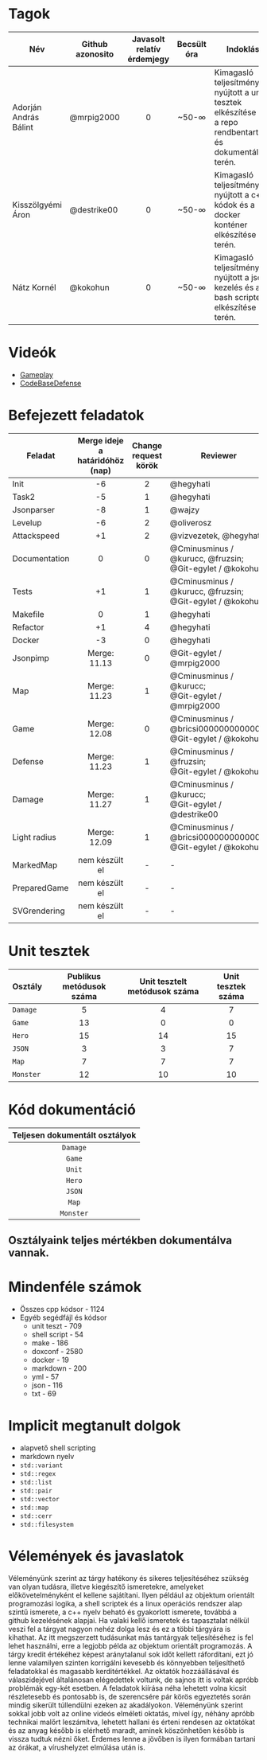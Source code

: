 # Tagok

| Név | Github azonosito  | Javasolt relatív érdemjegy | Becsült óra | Indoklás  | 
| ------ | ---- | :---: | :---: | --------- |
| Adorján András Bálint | @mrpig2000 | 0 | ~50-∞ | Kimagasló teljesítményt nyújtott a unit tesztek elkészítése és a repo rendbentartása és dokumentálása terén. |
| Kisszölgyémi Áron | @destrike00 | 0 | ~50-∞ | Kimagasló teljesítményt nyújtott a c++ kódok és a docker konténer elkészítése terén. |
| Nátz Kornél | @kokohun | 0 | ~50-∞ | Kimagasló teljesítményt nyújtott a json kezelés és a bash scriptek elkészítése terén. |


# Videók

 - [Gameplay](/videos/gameplay.mp4)
 - [CodeBaseDefense](/videos/codebasedefense.mp4)

# Befejezett feladatok

| Feladat | Merge ideje a határidóhöz (nap) | Change request körök | Reviewer | 
| ------- | :---: | :---: | -------- |
| Init | -6 | 2 | @hegyhati | 
| Task2 | -5 | 1 | @hegyhati |
| Jsonparser | -8 | 1 | @wajzy |
| Levelup | -6 | 2 | @oliverosz |
| Attackspeed | +1 | 2 | @vizvezetek, @hegyhati |
| Documentation | 0 | 0 | @Cminusminus / @kurucc, @fruzsin;<br />@Git-egylet / @kokohun |
| Tests | +1 | 1 | @Cminusminus / @kurucc, @fruzsin;<br />@Git-egylet / @kokohun |
| Makefile | 0 | 1 | @hegyhati |
| Refactor | +1 | 4 | @hegyhati |
| Docker | -3 | 0 | @hegyhati |
| Jsonpimp | Merge: 11.13 | 0 | @Git-egylet / @mrpig2000 |
| Map | Merge: 11.23 | 1 | @Cminusminus / @kurucc;<br />@Git-egylet / @mrpig2000 |
| Game | Merge: 12.08 | 0 | @Cminusminus / @bricsi0000000000000;<br />@Git-egylet / @kokohun |
| Defense | Merge: 11.23 | 1 | @Cminusminus / @fruzsin;<br />@Git-egylet / @kokohun |
| Damage | Merge: 11.27 | 1 | @Cminusminus / @kurucc;<br />@Git-egylet / @destrike00   |
| Light radius | Merge: 12.09 | 1 | @Cminusminus / @bricsi0000000000000;<br />@Git-egylet / @kokohun |
| MarkedMap | nem készült el | - | - |
| PreparedGame | nem készült el | - | - |
| SVGrendering | nem készült el | - | - |

# Unit tesztek

| Osztály | Publikus metódusok száma | Unit tesztelt metódusok száma | Unit tesztek száma |
| --- | :---: | :---: | :---: |
| `Damage` | 5 | 4 | 7 |
| `Game` | 13 | 0 | 0 | 
| `Hero` | 15 | 14 | 15 | 
| `JSON` | 3 | 3 | 7 | 
| `Map` | 7 | 7 | 7 | 
| `Monster` | 12 | 10 | 10 | 

# Kód dokumentáció

| Teljesen dokumentált osztályok |
| :---: | 
| `Damage` |
| `Game` |
| `Unit` |
| `Hero` |
| `JSON` |
| `Map` |
| `Monster` |

Osztályaink teljes mértékben dokumentálva vannak.
---

# Mindenféle számok

 - Összes cpp kódsor - 1124
 - Egyéb segédfájl és kódsor
   - unit teszt - 709
   - shell script - 54
   - make - 186
   - doxconf - 2580
   - docker - 19
   - markdown - 200
   - yml - 57
   - json - 116
   - txt - 69
 
# Implicit megtanult dolgok

 - alapvető shell scripting
 - markdown nyelv
 - `std::variant`
 - `std::regex`
 - `std::list`
 - `std::pair`
 - `std::vector`
 - `std::map`
 - `std::cerr`
 - `std::filesystem`

# Vélemények és javaslatok
 
Véleményünk szerint az tárgy hatékony és sikeres teljesítéséhez szükség van olyan tudásra, illetve kiegészítő ismeretekre, amelyeket előkövetelményként el kellene sajátítani. Ilyen például az objektum orientált programozási logika, a shell scriptek és a linux operációs rendszer alap szintű ismerete, a c++ nyelv beható és gyakorlott ismerete, továbbá a github kezelésének alapjai. Ha valaki kellő ismeretek és tapasztalat nélkül veszi fel a tárgyat nagyon nehéz dolga lesz és ez a többi tárgyára is kihathat. 
Az itt megszerzett tudásunkat más tantárgyak teljesítéséhez is fel lehet használni, erre a legjobb példa az objektum orientált programozás. 
A tárgy kredit értékéhez képest aránytalanul sok időt kellett ráfordítani, ezt jó lenne valamilyen szinten korrigálni kevesebb és könnyebben teljesíthető feladatokkal és magasabb kerditértékkel. 
Az oktatók hozzáállásával és válaszidejével általánosan elégedettek voltunk, de sajnos itt is voltak apróbb problémák egy-két esetben. 
A feladatok kiírása néha lehetett volna kicsit részletesebb és pontosabb is, de szerencsére pár körös egyeztetés során mindig sikerült túllendülni ezeken az akadályokon. 
Véleményünk szerint sokkal jobb volt az online videós elméleti oktatás, mivel így, néhány apróbb technikai malőrt leszámítva, lehetett hallani és érteni rendesen az oktatókat és az anyag később is elérhető maradt, aminek köszönhetően később is vissza tudtuk nézni őket. Érdemes lenne a jövőben is ilyen formában tartani az órákat, a vírushelyzet elmúlása után is.
